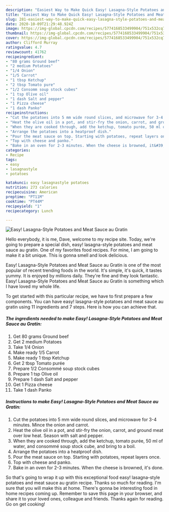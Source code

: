 ```yaml
---
description: "Easiest Way to Make Quick Easy! Lasagna-Style Potatoes and Meat Sauce au Gratin"
title: "Easiest Way to Make Quick Easy! Lasagna-Style Potatoes and Meat Sauce au Gratin"
slug: 281-easiest-way-to-make-quick-easy-lasagna-style-potatoes-and-meat-sauce-au-gratin
date: 2020-10-09T21:29:48.924Z
image: https://img-global.cpcdn.com/recipes/5774168533499904/751x532cq70/easy-lasagna-style-potatoes-and-meat-sauce-au-gratin-recipe-main-photo.jpg
thumbnail: https://img-global.cpcdn.com/recipes/5774168533499904/751x532cq70/easy-lasagna-style-potatoes-and-meat-sauce-au-gratin-recipe-main-photo.jpg
cover: https://img-global.cpcdn.com/recipes/5774168533499904/751x532cq70/easy-lasagna-style-potatoes-and-meat-sauce-au-gratin-recipe-main-photo.jpg
author: Clifford Murray
ratingvalue: 4.7
reviewcount: 41762
recipeingredient:
- "80 grams Ground beef"
- "2 medium Potatoes"
- "1/4 Onion"
- "1/5 Carrot"
- "1 tbsp Ketchup"
- "2 tbsp Tomato pure"
- "1/2 Consomm soup stock cubes"
- "1 tsp Olive oil"
- "1 dash Salt and pepper"
- "1 Pizza cheese"
- "1 dash Panko"
recipeinstructions:
- "Cut the potatoes into 5 mm wide round slices, and microwave for 3-4 minutes. Mince the onion and carrot."
- "Heat the olive oil in a pot, and stir-fry the onion, carrot, and ground meat over low heat. Season with salt and pepper."
- "When they are cooked through, add the ketchup, tomato purée, 50 ml of water, and consommé soup stock cube, and bring to a boil."
- "Arrange the potatoes into a heatproof dish."
- "Pour the meat sauce on top. Starting with potatoes, repeat layers once."
- "Top with cheese and panko."
- "Bake in an oven for 2-3 minutes. When the cheese is browned, it&#39;s done."
categories:
- Recipe
tags:
- easy
- lasagnastyle
- potatoes

katakunci: easy lasagnastyle potatoes 
nutrition: 273 calories
recipecuisine: American
preptime: "PT11M"
cooktime: "PT44M"
recipeyield: "1"
recipecategory: Lunch

---
```



![Easy! Lasagna-Style Potatoes and Meat Sauce au Gratin](https://img-global.cpcdn.com/recipes/5774168533499904/751x532cq70/easy-lasagna-style-potatoes-and-meat-sauce-au-gratin-recipe-main-photo.jpg)

Hello everybody, it is me, Dave, welcome to my recipe site. Today, we're going to prepare a special dish, easy! lasagna-style potatoes and meat sauce au gratin. One of my favorites food recipes. For mine, I am going to make it a bit unique. This is gonna smell and look delicious.

Easy! Lasagna-Style Potatoes and Meat Sauce au Gratin is one of the most popular of recent trending foods in the world. It's simple, it's quick, it tastes yummy. It is enjoyed by millions daily. They're fine and they look fantastic. Easy! Lasagna-Style Potatoes and Meat Sauce au Gratin is something which I have loved my whole life.




To get started with this particular recipe, we have to first prepare a few components. You can have easy! lasagna-style potatoes and meat sauce au gratin using 11 ingredients and 7 steps. Here is how you can achieve that.

<!--inarticleads1-->

##### The ingredients needed to make Easy! Lasagna-Style Potatoes and Meat Sauce au Gratin:

1. Get 80 grams Ground beef
1. Get 2 medium Potatoes
1. Take 1/4 Onion
1. Make ready 1/5 Carrot
1. Make ready 1 tbsp Ketchup
1. Get 2 tbsp Tomato purée
1. Prepare 1/2 Consommé soup stock cubes
1. Prepare 1 tsp Olive oil
1. Prepare 1 dash Salt and pepper
1. Get 1 Pizza cheese
1. Take 1 dash Panko




<!--inarticleads2-->

##### Instructions to make Easy! Lasagna-Style Potatoes and Meat Sauce au Gratin:

1. Cut the potatoes into 5 mm wide round slices, and microwave for 3-4 minutes. Mince the onion and carrot.
1. Heat the olive oil in a pot, and stir-fry the onion, carrot, and ground meat over low heat. Season with salt and pepper.
1. When they are cooked through, add the ketchup, tomato purée, 50 ml of water, and consommé soup stock cube, and bring to a boil.
1. Arrange the potatoes into a heatproof dish.
1. Pour the meat sauce on top. Starting with potatoes, repeat layers once.
1. Top with cheese and panko.
1. Bake in an oven for 2-3 minutes. When the cheese is browned, it&#39;s done.




So that's going to wrap it up with this exceptional food easy! lasagna-style potatoes and meat sauce au gratin recipe. Thanks so much for reading. I'm sure that you will make this at home. There's gonna be interesting food in home recipes coming up. Remember to save this page in your browser, and share it to your loved ones, colleague and friends. Thanks again for reading. Go on get cooking!
